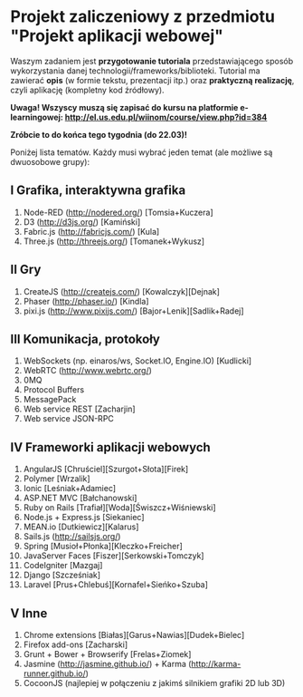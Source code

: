 # Projekt zaliczeniowy z przedmiotu "Projekt aplikacji webowej"

Waszym zadaniem jest **przygotowanie tutoriala** przedstawiającego sposób wykorzystania danej technologii/frameworks/biblioteki.
Tutorial ma zawierać **opis** (w formie tekstu, prezentacji itp.) oraz **praktyczną realizację**, czyli aplikację (kompletny kod źródłowy).

**Uwaga! Wszyscy muszą się zapisać do kursu na platformie e-learningowej: http://el.us.edu.pl/wiinom/course/view.php?id=384**

**Zróbcie to do końca tego tygodnia (do 22.03)!**

Poniżej lista tematów. Każdy musi wybrać jeden temat (ale możliwe są dwuosobowe grupy):

## I Grafika, interaktywna grafika
1. Node-RED (http://nodered.org/) [Tomsia+Kuczera]
2. D3 (http://d3js.org/) [Kamiński]
3. Fabric.js (http://fabricjs.com/) [Kula]
4. Three.js (http://threejs.org/) [Tomanek+Wykusz]

## II Gry
1. CreateJS (http://createjs.com/) [Kowalczyk][Dejnak]
2. Phaser (http://phaser.io/) [Kindla]
3. pixi.js (http://www.pixijs.com/) [Bajor+Lenik][Sadlik+Radej]

## III Komunikacja, protokoły
1. WebSockets (np. einaros/ws, Socket.IO, Engine.IO) [Kudlicki]
2. WebRTC (http://www.webrtc.org/)
3. 0MQ
4. Protocol Buffers
5. MessagePack
6. Web service REST [Zacharjin]
7. Web service JSON-RPC

## IV Frameworki aplikacji webowych
1. AngularJS [Chruściel][Szurgot+Słota][Firek]
2. Polymer [Wrzalik]
3. Ionic [Leśniak+Adamiec]
4. ASP.NET MVC [Bałchanowski]
5. Ruby on Rails [Trafiał][Woda][Świszcz+Wiśniewski]
6. Node.js + Express.js [Siekaniec]
7. MEAN.io [Dutkiewicz][Kalarus]
8. Sails.js (http://sailsjs.org/)
9. Spring [Musioł+Płonka][Kleczko+Freicher]
10. JavaServer Faces [Fiszer][Serkowski+Tomczyk]
11. CodeIgniter [Mazgaj]
12. Django [Szcześniak]
13. Laravel [Prus+Chlebuś][Kornafel+Sieńko+Szuba]

## V Inne
1. Chrome extensions [Białas][Garus+Nawias][Dudek+Bielec]
2. Firefox add-ons [Zacharski]
3. Grunt + Bower + Browserify [Frelas+Ziomek]
4. Jasmine (http://jasmine.github.io/) + Karma (http://karma-runner.github.io/)
5. CocoonJS (najlepiej w połączeniu z jakimś silnikiem grafiki 2D lub 3D)
